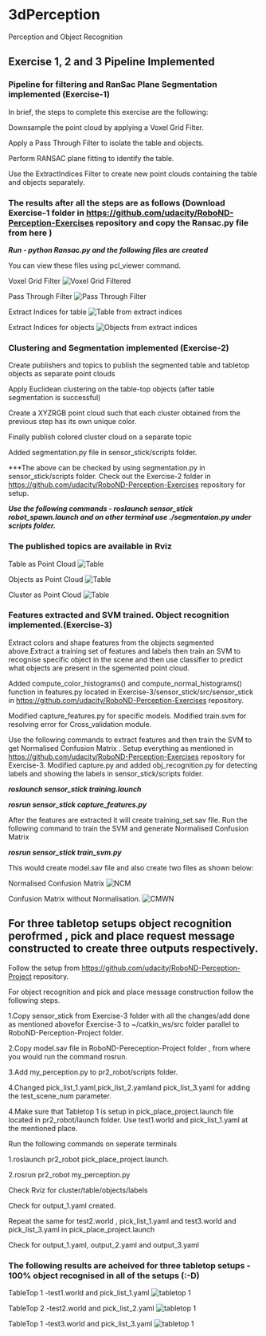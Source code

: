 [//]: # (Image References)
[image_1]: ./images/voxel_downsampled.pcd
[image_2]: ./images/pass_through_filtered.pcd
[image_3]: ./images/extracted_outliers.pcd
[image_4]: ./images/extracted_inliers.pcd
[image_5]: ./images/pcl_table.png
[image_6]: ./images/pcl_objects.png
[image_7]: ./images/pcl_cluster.png
[image_8]: ./images/figure_1_CMWN.png
[image_9]: ./images/figure_2_NCM.png
[image_10]: ./images/test_1.png
[image_11]: ./images/test_2_1.png
[image_12]: ./images/test_world_3.png


# 3dPerception
Perception and Object Recognition


## Exercise 1, 2 and 3 Pipeline Implemented

### Pipeline for filtering and RanSac Plane Segmentation implemented (Exercise-1)

In brief, the steps to complete this exercise are the following:

Downsample the point cloud by applying a Voxel Grid Filter.

Apply a Pass Through Filter to isolate the table and objects.

Perform RANSAC plane fitting to identify the table.

Use the ExtractIndices Filter to create new point clouds containing the table and objects separately.


### The results after all the steps are as follows (Download Exercise-1 folder in https://github.com/udacity/RoboND-Perception-Exercises repository and copy the Ransac.py file from here )

***Run - python Ransac.py and the following files are created***

You can view these files using pcl_viewer command.

Voxel Grid Filter
![Voxel Grid Filtered][image_1]

Pass Through Filter
![Pass Through Filter][image_2]

Extract Indices for table
![Table from extract indices][image_3]

Extract Indices for objects
![Objects from extract indices][image_4]

### Clustering and Segmentation implemented (Exercise-2)

Create publishers and topics to publish the segmented table and tabletop objects as separate point clouds

Apply Euclidean clustering on the table-top objects (after table segmentation is successful)

Create a XYZRGB point cloud such that each cluster obtained from the previous step has its own unique color.

Finally publish colored cluster cloud on a separate topic

Added segmentation.py file in sensor_stick/scripts folder.

***The above can be checked by using segmentation.py in sensor_stick/scripts folder. Check out the Exercise-2 folder in https://github.com/udacity/RoboND-Perception-Exercises repository for setup.

***Use the following commands - roslaunch sensor_stick robot_spawn.launch and on other terminal use ./segmentaion.py under scripts folder.***

### The published topics are available in Rviz

Table as Point Cloud
![Table][image_5]

Objects as Point Cloud
![Table][image_6]

Cluster as Point Cloud
![Table][image_7]

### Features extracted and SVM trained. Object recognition implemented.(Exercise-3)

Extract colors and shape features from the objects segmented above.Extract a training set of features and labels then train an SVM to recognise specific object in the scene and then use classifier to predict what objects are present in the sgemented point cloud.

Added compute_color_histograms() and compute_normal_histograms() function in features.py located in Exercise-3/sensor_stick/src/sensor_stick in https://github.com/udacity/RoboND-Perception-Exercises repository.

Modified capture_features.py for specific models. Modified train.svm for resolving error for Cross_validation module.

Use the following commands to extract features and then train the SVM to get Normalised Confusion Matrix . Setup everything as mentioned in https://github.com/udacity/RoboND-Perception-Exercises repository for Exercise-3. Modified capture.py and added obj_recognition.py for detecting labels and showing the labels in sensor_stick/scripts folder.

  ***roslaunch sensor_stick training.launch***
  
  ***rosrun sensor_stick capture_features.py***
  
 After the features are extracted it will create training_set.sav file. Run the following command to train the SVM and generate Normalised Confusion Matrix
 
 ***rosrun sensor_stick train_svm.py***
 
 This would create model.sav file and also create two files as shown below:
 
 Normalised Confusion Matrix
![NCM][image_8]
 
 Confusion Matrix without Normalisation.
![CMWN][image_9]


## For three tabletop setups object recognition perofrmed , pick and place request message constructed to create three outputs respectively.

Follow the setup from https://github.com/udacity/RoboND-Perception-Project repository.

For object recognition and pick and place message construction follow the following steps.

1.Copy sensor_stick from Exercise-3 folder with all the changes/add done as mentioned abovefor Exercise-3 to ~/catkin_ws/src folder parallel to RoboND-Perception-Project folder.

2.Copy model.sav file in RoboND-Pereception-Project folder , from where you would run the command rosrun.

3.Add my_perception.py to pr2_robot/scripts folder.

4.Changed pick_list_1.yaml,pick_list_2.yamland pick_list_3.yaml for adding the test_scene_num parameter. 

4.Make sure that Tabletop 1 is setup in pick_place_project.launch file located in pr2_robot/launch folder. Use test1.world and pick_list_1.yaml at the mentioned place.

Run the following commands on seperate terminals

1.roslaunch pr2_robot pick_place_project.launch.

2.rosrun pr2_robot my_perception.py

Check Rviz for cluster/table/objects/labels

Check for output_1.yaml created.

Repeat the same for test2.world , pick_list_1.yaml and test3.world and pick_list_3.yaml in pick_place_project.launch

Check for output_1.yaml, output_2.yaml and output_3.yaml 

### The following results are acheived for three tabletop setups - 100% object recognised in all of the setups (:-D)

TableTop 1 -test1.world and pick_list_1.yaml
![tabletop 1][image_10]

TableTop 2 -test2.world and pick_list_2.yaml
![tabletop 1][image_11]

TableTop 1 -test3.world and pick_list_3.yaml
![tabletop 1][image_12]







